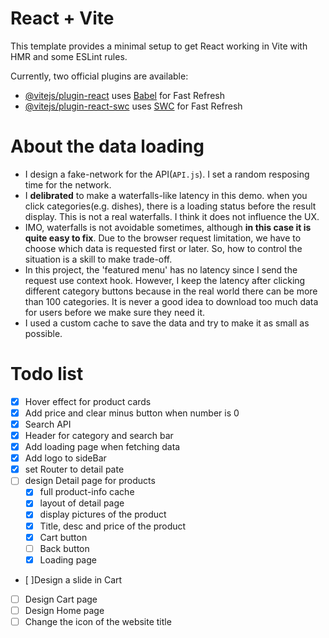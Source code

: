 # React + Vite

This template provides a minimal setup to get React working in Vite with HMR and some ESLint rules.

Currently, two official plugins are available:

- [@vitejs/plugin-react](https://github.com/vitejs/vite-plugin-react/blob/main/packages/plugin-react/README.md) uses [Babel](https://babeljs.io/) for Fast Refresh
- [@vitejs/plugin-react-swc](https://github.com/vitejs/vite-plugin-react-swc) uses [SWC](https://swc.rs/) for Fast Refresh

# About the data loading

- I design a fake-network for the API(`API.js`). I set a random resposing time for the network.
- I **delibrated** to make a waterfalls-like latency in this demo. when you click categories(e.g. dishes), there is a loading status before the result display. This is not a real waterfalls. I think it does not influence the UX.
- IMO, waterfalls is not avoidable sometimes, although **in this case it is quite easy to fix**. Due to the browser request limitation, we have to choose which data is requested first or later. So, how to control the situation is a skill to make trade-off.
- In this project, the 'featured menu' has no latency since I send the request use context hook. However, I keep the latency after clicking different category buttons because in the real world there can be more than 100 categories. It is never a good idea to download too much data for users before we make sure they need it.
- I used a custom cache to save the data and try to make it as small as possible.

# Todo list

- [x] Hover effect for product cards
- [x] Add price and clear minus button when number is 0
- [x] Search API
- [x] Header for category and search bar
- [x] Add loading page when fetching data
- [x] Add logo to sideBar
- [x] set Router to detail pate
- [ ] design Detail page for products
  - [x] full product-info cache
  - [x] layout of detail page
  - [x] display pictures of the product
  - [x] Title, desc and price of the product
  - [x] Cart button
  - [ ] Back button
  - [x] Loading page
- [ ]Design a slide in Cart
- [ ] Design Cart page
- [ ] Design Home page
- [ ] Change the icon of the website title
